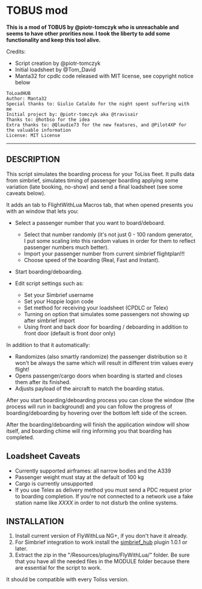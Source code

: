 # TOBUS mod
**This is a mod of TOBUS by @piotr-tomczyk who is unreachable and seems to have other prorities now. I took the liberty to add some functionality and keep this tool alive.**

Credits:

- Script creation by @piotr-tomczyk
- Initial loadsheet by @Tom_David
- Manta32 for cpdlc code released with MIT license, see copyright notice below

```
ToLoadHUB
Author: Manta32
Special thanks to: Giulio Cataldo for the night spent suffering with me
Initial project by: @piotr-tomczyk aka @travisair
Thanks to: @hotbso for the idea
Extra thanks to: @Qlaudie73 for the new features, and @Pilot4XP for the valuable information
License: MIT License
```

--------------------------------------------------------------------------------------------------------------------------------


## DESCRIPTION
This script simulates the boarding process for your ToLiss fleet. It pulls data from simbrief,
simulates timing of passenger boarding applying some variation (late booking, no-show) and send a final loadsheet (see some caveats below).

It adds an tab to FlightWithLua Macros tab, that when opened presents you with an window that lets you:

- Select a passenger number that you want to board/deboard.
	- Select that number randomly (it's not just 0 - 100 random generator, I put some scaling into this random values in order for them to reflect passenger numbers much better).
	- Import your passenger number from current simbrief flightplan!!!
	- Choose speed of the boarding (Real, Fast and Instant).

- Start boarding/deboarding.
- Edit script settings such as:
	- Set your Simbrief username
	- Set your Hoppie logon code
 	- Set method for receiving your loadsheet (CPDLC or Telex)
	- Turning on option that simulates some passengers not showing up after simbrief import
	- Using front and back door for boarding / deboarding in addition to front door (default is front door only)

In addition to that it automatically:

- Randomizes (also smartly randomize) the passenger distribution so it won't be always the same which will result in different trim values every flight!
- Opens passenger/cargo doors when boarding is started and closes them after its finished.
- Adjusts payload of the aircraft to match the boarding status.

After you start boarding/deboarding process you can close the window (the process will run in background) and you can follow the progress of boarding/deboarding by hovering over the bottom left side of the screen.

After the boarding/deboarding will finish the application window will show itself, and boarding chime will ring informing you that boarding has completed.

## Loadsheet Caveats
- Currently supported airframes: all narrow bodies and the A339
- Passenger weight must stay at the default of 100 kg
- Cargo is currently unsupported
- If you use Telex as delivery method you must send a PDC request prior to boarding completion. If you're not connected to a network use a fake station name like *XXXX* in order to not disturb the online systems.
  
## INSTALLATION
1. Install current version of FlyWithLua NG+, if you don't have it already.
2. For Simbrief integration to work install the [simbrief_hub](https://github.com/hotbso/simbrief_hub?tab=readme-ov-file#simbrief_hub) plugin 1.0.1 or later.
3. Extract the zip in the "<X-Plane-Folder>/Resources/plugins/FlyWithLua/" folder. Be sure that you have all the needed files in the MODULE folder because there are essential for the script to work.

It should be compatible with every Toliss version.
